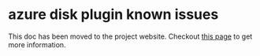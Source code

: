 # azure disk plugin known issues

This doc has been moved to the project website. Checkout [this page](http://kubernetes-sigs.github.io/cloud-provider-azure/blog/1/01/01/azuredisk-csi-driver-known-issues/) to get more information.

